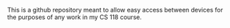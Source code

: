 This is a github repository meant to allow easy access between devices for the purposes of any work in my CS 118 course. 
